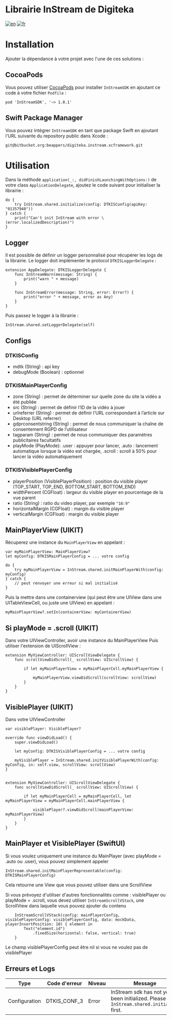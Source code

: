 # Librairie InStream de Digiteka

[![en](https://img.shields.io/badge/lang-en-red.svg)](ReadMe.md)
[![fr](https://img.shields.io/badge/lang-fr-blue.svg)](ReadMe.fr.md)

# Installation

Ajouter la dépendance à votre projet avec l'une de ces solutions :

## CocoaPods

Vous pouvez utiliser [CocoaPods](https://cocoapods.org/) pour installer `InStreamSDK` en ajoutant ce code à votre fichier `Podfile` :

`pod 'InStreamSDK', '~> 1.0.1'`

## Swift Package Manager

Vous pouvez intégrer `InStreamSDK` en tant que package Swift en ajoutant l'URL suivante du repository public dans Xcode :

`git@bitbucket.org:beappers/digiteka.instream.xcframework.git`

# Utilisation

Dans la méthode `application(_:, didFinishLaunchingWithOptions:)` de votre class `ApplicationDelegate`, ajoutez le code suivant pour initialiser la librairie :

    do {
        try InStream.shared.initialize(config: DTKISConfig(apiKey: "01357940"))
    } catch {
        print("Can't init InStream with error \(error.localizedDescription)")
    }

## Logger

Il est possible de définir un logger personnalisé pour récupérer les logs de la librairie. Le logger doit implémenter le protocol `DTKISLoggerDelegate` :

    extension AppDelegate: DTKISLoggerDelegate {
        func InStreamWarn(message: String) {
            print("warn " + message)
        }
        
        func InStreamError(message: String, error: Error?) {
            print("error " + message, error as Any)
        }
    }
    
Puis passez le logger à la librairie :

    InStream.shared.setLoggerDelegate(self)
    
## Configs

### DTKISConfig
- mdtk (String) : api key
- debugMode (Boolean) : optionnel

### DTKISMainPlayerConfig
- zone (String) : permet de déterminer sur quelle zone du site la vidéo a été publiée
- src (String) : permet de définir l’ID de la vidéo à jouer
- urlreferrer (String) : permet de définir l’URL correspondant à l’article sur Desktop (URL referrer)
- gdprconsentstring (String) : permet de nous communiquer la chaîne de consentement RGPD de l’utilisateur
- tagparam (String) : permet de nous communiquer des paramètres publicitaires facultatifs
- playMode (PlayMode): .user : appuyer pour lancer, .auto : lancement automatique lorsque la vidéo est chargée, .scroll : scroll à 50% pour lancer la vidéo automatiquement

### DTKISVisiblePlayerConfig
- playerPosition (VisiblePlayerPosition) : position du visible player (TOP_START, TOP_END, BOTTOM_START, BOTTOM_END)
- widthPercent (CGFloat) : largeur du visible player en pourcentage de la vue parent
- ratio (String) : ratio du video player, par exemple `"16:9"`
- horizontalMargin (CGFloat) : margin du visible player
- verticalMargin (CGFloat) : margin du visible player

## MainPlayerView (UIKIT)

Récuperez une instance du `MainPlayerView` en appelant : 
    
    var myMainPlayerView: MainPlayerView?
    let myConfig: DTKISMainPlayerConfig = ... votre config
    
    do {
        try myMainPlayerView = InStream.shared.initMainPlayerWith(config: myConfig) 
    } catch {
        // peut renvoyer une erreur si mal initialisé
    }

Puis la mettre dans une containerview (qui peut être une UIView dans une UITableViewCell, ou juste une UIView) en appelant : 

    myMainPlayerView?.setIn(containerView: myContainerView)
    
## Si playMode = .scroll (UIKIT)

Dans votre UIViewController, avoir une instance du MainPlayerView
Puis utiliser l'extension de UIScrollView :

    extension MyViewController: UIScrollViewDelegate {
        func scrollViewDidScroll(_ scrollView: UIScrollView) {
        
            if let myMainPlayerView = myMainPlayerCell.myMainPlayerView {
            
                myMainPlayerView.viewDidScroll(scrollView: scrollView)
            }
        }
    }

## VisiblePlayer (UIKIT)

Dans votre UIViewController

    var visiblePlayer: VisiblePlayer?

    override func viewDidLoad() {
        super.viewDidLoad()
        
        let myConfig: DTKISVisiblePlayerConfig = ... votre config
        
        myVisiblePlayer = InStream.shared.initVisiblePlayerWith(config: myConfig, in: self.view, scrollView: scrollView)
    }
    
    
    extension MyViewController: UIScrollViewDelegate {
        func scrollViewDidScroll(_ scrollView: UIScrollView) {
        
            if let myMainPlayerCell = myMainPlayerCell, let myMainPlayerView = myMainPlayerCell.mainPlayerView {
            
                visiblePlayer?.viewDidScroll(mainPlayerView: myMainPlayerView)
            }
        }
    }

## MainPlayer et VisiblePlayer (SwiftUI)

Si vous voulez uniquement une instance du MainPlayer (avec playMode = .auto ou .user), vous pouvez simplement appeler
 
    InStream.shared.initMainPlayerRepresentable(config: DTKISMainPlayerConfig)
    
Cela retourne une View que vous pouvez utiliser dans une ScrollView
    

Si vous prévoyez d'utiliser d'autres fonctionnalités comme : visiblePlayer ou playMode = .scroll, 
vous devez utiliser `InStreamScrollVStack`, une ScrollView dans laquelle vous pouvez ajouter du contenu

        InStreamScrollVStack(config: mainPlayerConfig, visiblePlayerConfig: visiblePlayerConfig, data: mockData, playerInsertPosition: 10) { element in
            Text("element.id")
                .fixedSize(horizontal: false, vertical: true)
        }
        
Le champ visiblePlayerConfig peut être nil si vous ne voulez pas de visiblePlayer

## Erreurs et Logs

| Type          | Code d'erreur | Niveau   | Message                                                                                                                                    | Cause
|---------------|---------------|----------|--------------------------------------------------------------------------------------------------------------------------------------------|--------------------------------------------------------------------------------------------------------------------------------------------|     
| Configuration | DTKIS_CONF_3  | Error    | InStream sdk has not yet been initialized. Please call `InStream.shared.initialize` first.                                                 | `InStream.shared.initialize` n'a pas encore été appelé        


